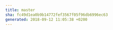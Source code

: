 ```yaml
---
title: master
sha: fc49d1ea0b9b14772fef3567f05f96db6996ec63
generated: 2018-09-12 11:05:38 +0200
---
```

